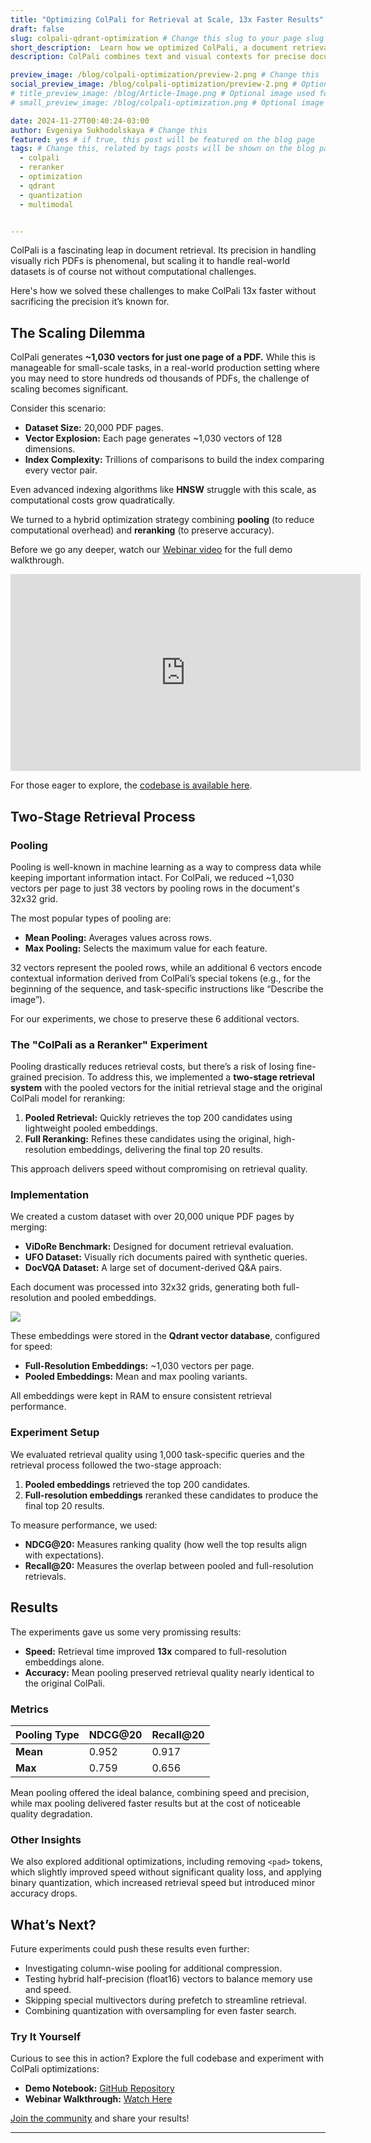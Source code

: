 ```yaml
---
title: "Optimizing ColPali for Retrieval at Scale, 13x Faster Results"
draft: false
slug: colpali-qdrant-optimization # Change this slug to your page slug if needed
short_description:  Learn how we optimized ColPali, a document retrieval system, to be 13x faster for datasets of 20,000+ PDFs. Discover how pooling and reranking boost scalability while maintaining precision. # Change this
description: ColPali combines text and visual contexts for precise document retrieval, but scaling posed challenges. We achieved 13x faster retrieval using pooling and reranking, reducing vector counts by ~30x while retaining near-original accuracy. Explore the open-source demo to optimize your retrieval workflows! # Change this

preview_image: /blog/colpali-optimization/preview-2.png # Change this
social_preview_image: /blog/colpali-optimization/preview-2.png # Optional image used for link previews
# title_preview_image: /blog/Article-Image.png # Optional image used for blog post title
# small_preview_image: /blog/colpali-optimization.png # Optional image used for small preview in the list of blog posts

date: 2024-11-27T00:40:24-03:00
author: Evgeniya Sukhodolskaya # Change this
featured: yes # if true, this post will be featured on the blog page
tags: # Change this, related by tags posts will be shown on the blog page
  - colpali
  - reranker
  - optimization
  - qdrant
  - quantization
  - multimodal


---
```


ColPali is a fascinating leap in document retrieval. Its precision in handling visually rich PDFs is phenomenal, but scaling it to handle real-world datasets is of course not without computational challenges. 

Here's how we solved these challenges to make ColPali 13x faster without sacrificing the precision it’s known for.

## The Scaling Dilemma

ColPali generates **~1,030 vectors for just one page of a PDF.** While this is manageable for small-scale tasks, in a real-world production setting where you may need to store hundreds od thousands of PDFs, the challenge of scaling becomes significant.

Consider this scenario:

- **Dataset Size:** 20,000 PDF pages.
- **Vector Explosion:** Each page generates ~1,030 vectors of 128 dimensions.
- **Index Complexity:** Trillions of comparisons to build the index comparing every vector pair.

Even advanced indexing algorithms like **HNSW** struggle with this scale, as computational costs grow quadratically. 

We turned to a hybrid optimization strategy combining **pooling** (to reduce computational overhead) and **reranking** (to preserve accuracy).

Before we go any deeper, watch our [Webinar video](https://www.youtube.com/live/_h6SN1WwnLs?si=n8gwiIjJ5dnfucXC) for the full demo walkthrough.
<iframe width="560" height="315" src="https://www.youtube.com/embed/_h6SN1WwnLs?si=HqJTcwDbdk4j_L0Y&amp;start=922" title="YouTube video player" frameborder="0" allow="accelerometer; autoplay; clipboard-write; encrypted-media; gyroscope; picture-in-picture; web-share" referrerpolicy="strict-origin-when-cross-origin" allowfullscreen></iframe>

For those eager to explore, the [codebase is available here](https://github.com/qdrant/demo-colpali-optimized).


## Two-Stage Retrieval Process

### Pooling

Pooling is well-known in machine learning as a way to compress data while keeping important information intact. For ColPali, we reduced ~1,030 vectors per page to just 38 vectors by pooling rows in the document's 32x32 grid.

The most popular types of pooling are:

- **Mean Pooling:** Averages values across rows.
- **Max Pooling:** Selects the maximum value for each feature.

32 vectors represent the pooled rows, while an additional 6 vectors encode contextual information derived from ColPali’s special tokens (e.g., <bos> for the beginning of the sequence, and task-specific instructions like “Describe the image”).

For our experiments, we chose to preserve these 6 additional vectors.

### The "ColPali as a Reranker" Experiment

Pooling drastically reduces retrieval costs, but there’s a risk of losing fine-grained precision. To address this, we implemented a **two-stage retrieval system** with the pooled vectors for the initial retrieval stage and the original ColPali model for reranking:

1. **Pooled Retrieval:** Quickly retrieves the top 200 candidates using lightweight pooled embeddings.
2. **Full Reranking:** Refines these candidates using the original, high-resolution embeddings, delivering the final top 20 results.

This approach delivers speed without compromising on retrieval quality.

### Implementation

We created a custom dataset with over 20,000 unique PDF pages by merging:

- **ViDoRe Benchmark:** Designed for document retrieval evaluation.
- **UFO Dataset:** Visually rich documents paired with synthetic queries.
- **DocVQA Dataset:** A large set of document-derived Q&A pairs.

Each document was processed into 32x32 grids, generating both full-resolution and pooled embeddings. 

![](/blog/colpali-optimization/rows.png)

These embeddings were stored in the **Qdrant vector database**, configured for speed:

- **Full-Resolution Embeddings:** ~1,030 vectors per page.
- **Pooled Embeddings:** Mean and max pooling variants.

All embeddings were kept in RAM to ensure consistent retrieval performance.


### Experiment Setup

We evaluated retrieval quality using 1,000 task-specific queries and the retrieval process followed the two-stage approach:
1. **Pooled embeddings** retrieved the top 200 candidates.
2. **Full-resolution embeddings** reranked these candidates to produce the final top 20 results.

To measure performance, we used:

- **NDCG@20:** Measures ranking quality (how well the top results align with expectations).
- **Recall@20:** Measures the overlap between pooled and full-resolution retrievals.

## Results

The experiments gave us some very promissing results:

- **Speed:** Retrieval time improved **13x** compared to full-resolution embeddings alone.
- **Accuracy:** Mean pooling preserved retrieval quality nearly identical to the original ColPali.

### Metrics

| Pooling Type | NDCG@20 | Recall@20 |
|--------------|---------|-----------|
| **Mean**     | 0.952   | 0.917     |
| **Max**      | 0.759   | 0.656     |


Mean pooling offered the ideal balance, combining speed and precision, while max pooling delivered faster results but at the cost of noticeable quality degradation.

### Other Insights

We also explored additional optimizations, including removing `<pad>` tokens, which slightly improved speed without significant quality loss, and applying binary quantization, which increased retrieval speed but introduced minor accuracy drops.

## What’s Next?
Future experiments could push these results even further:

- Investigating column-wise pooling for additional compression.
- Testing hybrid half-precision (float16) vectors to balance memory use and speed.
- Skipping special multivectors during prefetch to streamline retrieval.
- Combining quantization with oversampling for even faster search.


### Try It Yourself

Curious to see this in action? Explore the full codebase and experiment with ColPali optimizations:

- **Demo Notebook:** [GitHub Repository](https://github.com/qdrant/demo-colpali-optimized)
- **Webinar Walkthrough:** [Watch Here](https://www.youtube.com/live/_h6SN1WwnLs?si=n8gwiIjJ5dnfucXC)

[Join the community](https://discord.com/invite/qdrant) and share your results!

--- 
